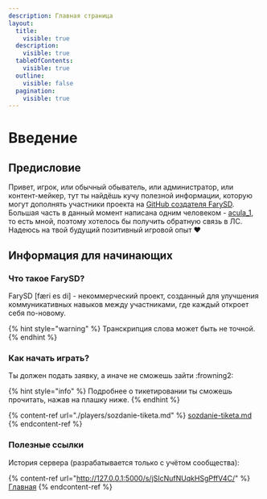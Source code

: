 ```yaml
---
description: Главная страница
layout:
  title:
    visible: true
  description:
    visible: true
  tableOfContents:
    visible: true
  outline:
    visible: false
  pagination:
    visible: true
---
```


# Введение

## Предисловие

Привет, игрок, или обычный обыватель, или администратор, или контент-мейкер, тут ты найдёшь кучу полезной информации, которую могут дополнять участники проекта на [GitHub создателя FarySD](https://github.com/aculaOne/FarySD_Wiki). Большая часть в данный момент написана одним человеком - [acula_1](https://vk.com/acula_1), то есть мной, поэтому хотелось бы получить обратную связь в ЛС. Надеюсь на твой будущий позитивный игровой опыт ❤

## Информация для начинающих

### Что такое FarySD?

FarySD \[færi es di\] - некоммерческий проект, созданный для улучшения коммуникативных навыков между участниками, где каждый откроет себя по-новому.

{% hint style="warning" %}
Транскрипция слова может быть не точной.
{% endhint %}

### Как начать играть?

Ты должен подать заявку, а иначе не сможешь зайти :frowning2:

{% hint style="info" %}
Подробнее о тикетировании ты сможешь прочитать, нажав на плашку ниже.
{% endhint %}

{% content-ref url="./players/sozdanie-tiketa.md" %}
[sozdanie-tiketa.md](./players/sozdanie-tiketa.md)
{% endcontent-ref %}

### Полезные ссылки

История сервера (разрабатывается только с учётом сообщества):

{% content-ref url="http://127.0.0.1:5000/s/jSIcNufNUqkHSgPffV4C/" %}
[Главная](http://127.0.0.1:5000/s/jSIcNufNUqkHSgPffV4C/)
{% endcontent-ref %}
